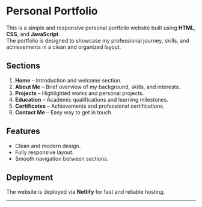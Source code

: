 # Personal Portfolio

This is a simple and responsive personal portfolio website built using **HTML**, **CSS**, and **JavaScript**.  
The portfolio is designed to showcase my professional journey, skills, and achievements in a clean and organized layout.

## Sections
1. **Home** – Introduction and welcome section.
2. **About Me** – Brief overview of my background, skills, and interests.
3. **Projects** – Highlighted works and personal projects.
4. **Education** – Academic qualifications and learning milestones.
5. **Certificates** – Achievements and professional certifications.
6. **Contact Me** – Easy way to get in touch.

## Features
- Clean and modern design.
- Fully responsive layout.
- Smooth navigation between sections.

## Deployment
The website is deployed via **Netlify** for fast and reliable hosting.

---
